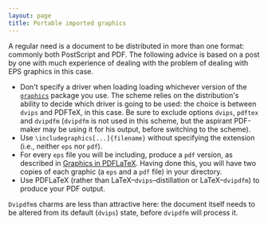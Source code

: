 ```yaml
---
layout: page
title: Portable imported graphics
---
```





A regular need is a document to be distributed in more than
one format: commonly both PostScript and PDF.  The
following advice is based on a post by one with much experience of
dealing with the problem of dealing with EPS graphics in this
case.
  

-  Don't specify a driver when loading loading whichever version of
    the [`graphics`](http://ctan.org/pkg/graphics) package you use.  The scheme relies on the
    distribution's ability to decide which driver is going to be used:
    the choice is between `dvips` and PDFTeX, in this case.
    Be sure to exclude options `dvips`, `pdftex` and
    `dvipdfm` (`dvipdfm` is not used in this scheme,
    but the aspirant PDF-maker may be using it for his output,
    before switching to the scheme).
-  Use `\includegraphics[...]{filename}` without
    specifying the extension (i.e., neither `eps` nor
    `pdf`).
-  For every `eps` file you will be including, produce a
    `pdf` version, as described in 
    [Graphics in PDFLaTeX](./FAQ-pdftexgraphics.html).  Having
    done this, you will have two copies of each graphic (a `eps`
    and a `pdf` file) in your directory.
-  Use PDFLaTeX (rather than
    LaTeX&ndash;`dvips`&ndash;distillation or
    LaTeX&ndash;`dvipdfm`) to produce your PDF output.


`Dvipdfm`s charms are less than attractive here: the
document itself needs to be altered from its default
(`dvips`) state, before `dvipdfm` will process it.


